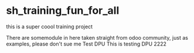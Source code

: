 # sh_training_fun_for_all
this is a super coool training project 

There are somemodule in here taken straight from odoo community, just as examples, please don't sue me
Test DPU
This is testing DPU
2222
